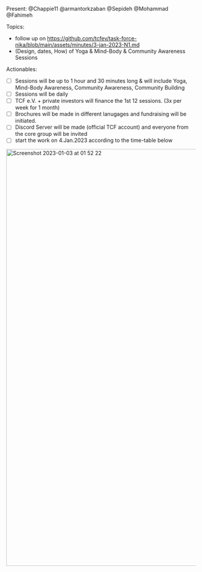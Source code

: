 Present:
@Chappie11 @armantorkzaban @Sepideh @Mohammad @Fahimeh

Topics: 
- follow up on https://github.com/tcfev/task-force-nika/blob/main/assets/minutes/3-jan-2023-N1.md
- (Design, dates, How) of Yoga & Mind-Body & Community Awareness Sessions

Actionables: 
- [ ] Sessions will be up to 1 hour and 30 minutes long & will include Yoga, Mind-Body Awareness, Community Awareness, Community Building
- [ ] Sessions will be daily
- [ ] TCF e.V. + private investors will finance the 1st 12 sessions. (3x per week for 1 month)
- [ ] Brochures will be made in different lanugages and fundraising will be initiated. 
- [ ] Discord Server will be made (official TCF account) and everyone from the core group will be invited
- [ ] start the work on 4.Jan.2023 according to the time-table below

<img width="1109" alt="Screenshot 2023-01-03 at 01 52 22" src="https://user-images.githubusercontent.com/14267933/210287965-0af946bb-bd37-4559-b852-86aac17e63f9.png">
